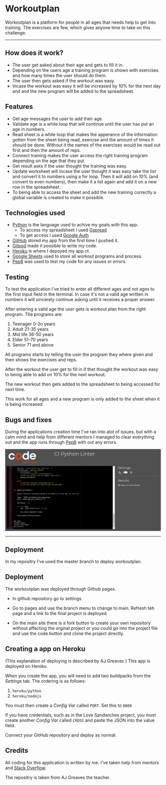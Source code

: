 # Workoutplan

Workoutplan is a platform for people in all ages that needs help to get into training. The exercises are few, which gives anyone time to take on this challenge. 

---

## How does it work?

* The user get asked about their age and gets to fill it in.
* Depending on the users age a training program is shown with exercises and how many times the user should do them.
* The user then gets asked if the workout was easy.
* Incase the workout was easy it will be increased by 10% for the next day and and the new program will be added to the spreadsheet.

## Features

* Get age messages the user to add their age.
* Validate age is a while loop that will continue until the user has put an age in numbers.
* Read sheet is a while loop that makes the apperance of the information gotten from the sheet being read, exercise and the amount of times it should be done. Without it the names of the exercises would be read out first and then the amount of reps.
* Connect training makes the user access the right training program depending on the age that they put.
* Get result asks if the user thought the training was easy.
* Update worksheet will incase the user thought it was easy take the list and convert it to numbers using a for loop. Then it will add on 10% (and convert to even numbers), then make it a list again and add it on a new row in the spreadsheet.
* To being able to access the sheet and add the new training correctly a global variable is created to make it possible.


## Technologies used

- [Python](https://www.python.org/) is the language used to achive my goals with this app.
    - To access my spreadsheet I used [Gspread](https://docs.gspread.org/en/latest/)        
    - To get access I used [Google Auth](https://google-auth.readthedocs.io/en/master/)
- [GitHub](https://github.com/) stored my app from the first time I pushed it.
- [Gitpod](https://www.gitpod.io/) made it possible to write my code.
- [Heroku](https://dashboard.heroku.com/apps) is where I depoyed my app.ct.
- [Google Sheets](https://www.google.co.uk/sheets/about/) used to store all workout programs and process.
- [Pep8](http://pep8online.com/) was used to test my code for any issues or errors.

## Testing

To test the application I've tried to enter all different ages and not ages to the first input field in the terminal. In case it's not a valid age written in numbers it will sincerely continue asking until it receives a proper answer.

After entering a valid age the user gets is workout plan from the right program. The programs are:
1. Teenager 0-2o years
2. Adult 21-35 years
3. Mid life 36-50 years
4. Elder 51-70 years
5. Senior 71 and above

All programs starts by telling the user the program they where given and then shows the exercises and reps.

After the workout the user get to fill in if thet thought the workout was easy to being able to add on 10% for the next workout.

The new workout then gets added to the spreadsheet to being accessed for next time.

This work for all ages and a new program is only added to the sheet when it is being increased.

## Bugs and fixes

During the applications creation time I've ran into alot of issues, but with a calm mind and help from different mentors I managed to clear everything out and the app runs through [Pep8](http://pep8online.com/) with out any errors.

![](assets/images/pep8_validation.PNG)

--- 

## Deployment

In my repositry I've used the master branch to deploy workoutplan.

## Deployment
The workoutplan was deployed through Github pages.

* In github repository go to settings.
* Go to pages and use the branch menu to change to main.
Refresh teh page and a link to the final project is deployed.

* On the main site there is a fork button to create your own repository without affecting the orginal project or you could go into the project file and use the code button and clone the project directly.

## Creating a app on Heroku

(This explanation of deploying is described by AJ Greaves
)
This app is deployed on Heroku.

When you create the app, you will need to add two buildpacks from the _Settings_ tab. The ordering is as follows:

1. `heroku/python`
2. `heroku/nodejs`

You must then create a _Config Var_ called `PORT`. Set this to `8000`

If you have credentials, such as in the Love Sandwiches project, you must create another _Config Var_ called `CREDS` and paste the JSON into the value field.

Connect your GitHub repository and deploy as normal.



## Credits

All coding for this application is written by me. I've taken help from mentors and [Stack Overflow](https://stackoverflow.com/).

The repositry is taken from AJ Greaves the teacher.